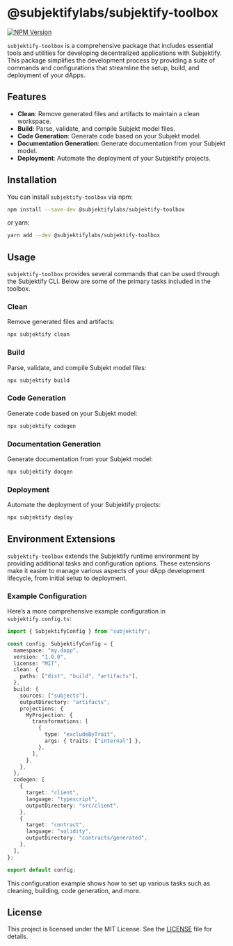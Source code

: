 # @subjektifylabs/subjektify-toolbox

[![NPM Version](http://img.shields.io/npm/v/@subjektifylabs/subjektify-toolbox.svg?style=flat)](https://www.npmjs.org/package/@subjektifylabs/subjektify-toolbox)

`subjektify-toolbox` is a comprehensive package that includes essential tools and utilities for developing decentralized applications with Subjektify. This package simplifies the development process by providing a suite of commands and configurations that streamline the setup, build, and deployment of your dApps.

## Features

- **Clean**: Remove generated files and artifacts to maintain a clean workspace.
- **Build**: Parse, validate, and compile Subjekt model files.
- **Code Generation**: Generate code based on your Subjekt model.
- **Documentation Generation**: Generate documentation from your Subjekt model.
- **Deployment**: Automate the deployment of your Subjektify projects.

## Installation

You can install `subjektify-toolbox` via npm:

```bash
npm install --save-dev @subjektifylabs/subjektify-toolbox
```

or yarn:

```bash
yarn add --dev @subjektifylabs/subjektify-toolbox
```

## Usage

`subjektify-toolbox` provides several commands that can be used through the Subjektify CLI. Below are some of the primary tasks included in the toolbox.

### Clean

Remove generated files and artifacts:

```bash
npx subjektify clean
```

### Build

Parse, validate, and compile Subjekt model files:

```bash
npx subjektify build
```

### Code Generation

Generate code based on your Subjekt model:

```bash
npx subjektify codegen
```

### Documentation Generation

Generate documentation from your Subjekt model:

```bash
npx subjektify docgen
```

### Deployment

Automate the deployment of your Subjektify projects:

```bash
npx subjektify deploy
```

## Environment Extensions

`subjektify-toolbox` extends the Subjektify runtime environment by providing additional tasks and configuration options. These extensions make it easier to manage various aspects of your dApp development lifecycle, from initial setup to deployment.

### Example Configuration

Here’s a more comprehensive example configuration in `subjektify.config.ts`:

```ts title="subjektify.config.ts"
import { SubjektifyConfig } from "subjektify";

const config: SubjektifyConfig = {
  namespace: "my.dapp",
  version: "1.0.0",
  license: "MIT",
  clean: {
    paths: ["dist", "build", "artifacts"],
  },
  build: {
    sources: ["subjects"],
    outputDirectory: "artifacts",
    projections: {
      MyProjection: {
        transformations: [
          {
            type: "excludeByTrait",
            args: { traits: ["internal"] },
          },
        ],
      },
    },
  },
  codegen: [
    {
      target: "client",
      language: "typescript",
      outputDirectory: "src/client",
    },
    {
      target: "contract",
      language: "solidity",
      outputDirectory: "contracts/generated",
    },
  ],
};

export default config;
```

This configuration example shows how to set up various tasks such as cleaning, building, code generation, and more.

## License

This project is licensed under the MIT License. See the [LICENSE](LICENSE) file for details.
